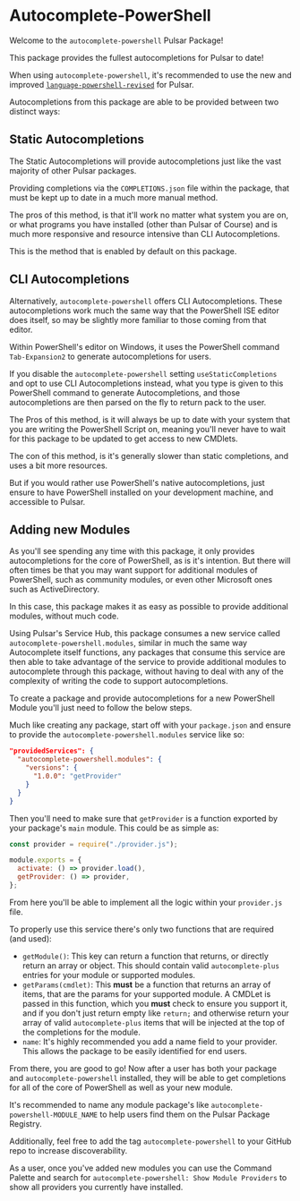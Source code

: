 # Autocomplete-PowerShell

Welcome to the `autocomplete-powershell` Pulsar Package!

This package provides the fullest autocompletions for Pulsar to date!

When using `autocomplete-powershell`, it's recommended to use the new and improved [`language-powershell-revised`](https://web.pulsar-edit.dev/packages/language-powershell-revised) for Pulsar.

Autocompletions from this package are able to be provided between two distinct ways:

## Static Autocompletions

The Static Autocompletions will provide autocompletions just like the vast majority of other Pulsar packages.

Providing completions via the `COMPLETIONS.json` file within the package, that must be kept up to date in a much more manual method.

The pros of this method, is that it'll work no matter what system you are on, or what programs you have installed (other than Pulsar of Course) and is much more responsive and resource intensive than CLI Autocompletions.

This is the method that is enabled by default on this package.

## CLI Autocompletions

Alternatively, `autocomplete-powershell` offers CLI Autocompletions. These autocompletions work much the same way that the PowerShell ISE editor does itself, so may be slightly more familiar to those coming from that editor.

Within PowerShell's editor on Windows, it uses the PowerShell command `Tab-Expansion2` to generate autocompletions for users.

If you disable the `autocomplete-powershell` setting `useStaticCompletions` and opt to use CLI Autocompletions instead, what you type is given to this PowerShell command to generate Autocompletions, and those autocompletions are then parsed on the fly to return pack to the user.

The Pros of this method, is it will always be up to date with your system that you are writing the PowerShell Script on, meaning you'll never have to wait for this package to be updated to get access to new CMDlets.

The con of this method, is it's generally slower than static completions, and uses a bit more resources.

But if you would rather use PowerShell's native autocompletions, just ensure to have PowerShell installed on your development machine, and accessible to Pulsar.

## Adding new Modules

As you'll see spending any time with this package, it only provides autocompletions for the core of PowerShell, as is it's intention. But there will often times be that you may want support for additional modules of PowerShell, such as community modules, or even other Microsoft ones such as ActiveDirectory.

In this case, this package makes it as easy as possible to provide additional modules, without much code.

Using Pulsar's Service Hub, this package consumes a new service called `autocomplete-powershell.modules`, similar in much the same way Autocomplete itself functions, any packages that consume this service are then able to take advantage of the service to provide additional modules to autocomplete through this package, without having to deal with any of the complexity of writing the code to support autocompletions.

To create a package and provide autocompletions for a new PowerShell Module you'll just need to follow the below steps.

Much like creating any package, start off with your `package.json` and ensure to provide the `autocomplete-powershell.modules` service like so:

```json
"providedServices": {
  "autocomplete-powershell.modules": {
    "versions": {
      "1.0.0": "getProvider"
    }
  }
}
```

Then you'll need to make sure that `getProvider` is a function exported by your package's `main` module. This could be as simple as:

```javascript
const provider = require("./provider.js");

module.exports = {
  activate: () => provider.load(),
  getProvider: () => provider,
};
```

From here you'll be able to implement all the logic within your `provider.js` file.

To properly use this service there's only two functions that are required (and used):

  * `getModule()`: This key can return a function that returns, or directly return an array or object. This should contain valid `autocomplete-plus` entries for your module or supported modules.
  * `getParams(cmdlet)`: This **must** be a function that returns an array of items, that are the params for your supported module. A CMDLet is passed in this function, which you **must** check to ensure you support it, and if you don't just return empty like `return;` and otherwise return your array of valid `autocomplete-plus` items that will be injected at the top of the completions for the module.
  * `name`: It's highly recommended you add a name field to your provider. This allows the package to be easily identified for end users.

From there, you are good to go! Now after a user has both your package and `autocomplete-powershell` installed, they will be able to get completions for all of the core of PowerShell as well as your new module.

It's recommended to name any module package's like `autocomplete-powershell-MODULE_NAME` to help users find them on the Pulsar Package Registry.

Additionally, feel free to add the tag `autocomplete-powershell` to your GitHub repo to increase discoverability.

As a user, once you've added new modules you can use the Command Palette and search for `autocomplete-powershell: Show Module Providers` to show all providers you currently have installed.
